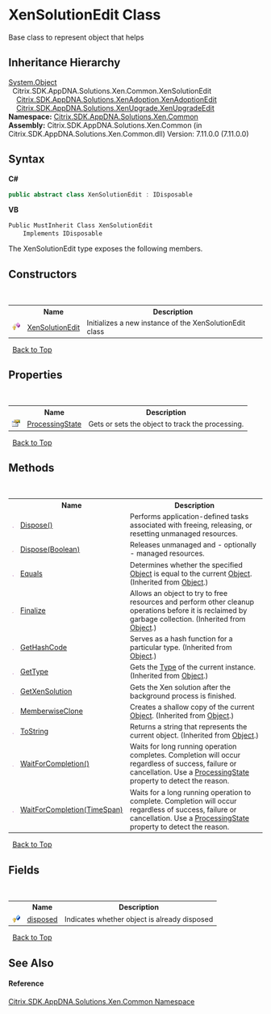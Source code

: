 # XenSolutionEdit Class
 

Base class to represent object that helps


## Inheritance Hierarchy
<a href="http://msdn2.microsoft.com/en-us/library/e5kfa45b" target="_blank">System.Object</a><br />&nbsp;&nbsp;Citrix.SDK.AppDNA.Solutions.Xen.Common.XenSolutionEdit<br />&nbsp;&nbsp;&nbsp;&nbsp;<a href="4d5b8969-28e9-47fa-b836-f66106ef4705">Citrix.SDK.AppDNA.Solutions.XenAdoption.XenAdoptionEdit</a><br />&nbsp;&nbsp;&nbsp;&nbsp;<a href="dd9974ca-498a-3a67-b8a6-b39937f1f374">Citrix.SDK.AppDNA.Solutions.XenUpgrade.XenUpgradeEdit</a><br />
**Namespace:**&nbsp;[Citrix.SDK.AppDNA.Solutions.Xen.Common](013dc694-c357-448d-ed5a-b5c48a7f6852.md)<br />**Assembly:**&nbsp;Citrix.SDK.AppDNA.Solutions.Xen.Common (in Citrix.SDK.AppDNA.Solutions.Xen.Common.dll) Version: 7.11.0.0 (7.11.0.0)

## Syntax

**C#**
```csharp
public abstract class XenSolutionEdit : IDisposable
```

**VB**
```vbnet
Public MustInherit Class XenSolutionEdit
	Implements IDisposable
```

The XenSolutionEdit type exposes the following members.


## Constructors
&nbsp;<table><tr><th></th><th>Name</th><th>Description</th></tr><tr><td>![Protected method](media/protmethod.gif "Protected method")</td><td><a href="d34778eb-8440-c4f1-a989-9d93d881a906">XenSolutionEdit</a></td><td>
Initializes a new instance of the XenSolutionEdit class</td></tr></table>&nbsp;
<a href="#xensolutionedit-class">Back to Top</a>

## Properties
&nbsp;<table><tr><th></th><th>Name</th><th>Description</th></tr><tr><td>![Public property](media/pubproperty.gif "Public property")</td><td><a href="8819d796-2a74-bc67-2d00-1d55fcf211b1">ProcessingState</a></td><td>
Gets or sets the object to track the processing.</td></tr></table>&nbsp;
<a href="#xensolutionedit-class">Back to Top</a>

## Methods
&nbsp;<table><tr><th></th><th>Name</th><th>Description</th></tr><tr><td>![Public method](media/pubmethod.gif "Public method")</td><td><a href="76f706dd-8938-df5e-dc91-1d2f5e915edc">Dispose()</a></td><td>
Performs application-defined tasks associated with freeing, releasing, or resetting unmanaged resources.</td></tr><tr><td>![Protected method](media/protmethod.gif "Protected method")</td><td><a href="7214dc20-5797-460d-c142-d392b10fc22f">Dispose(Boolean)</a></td><td>
Releases unmanaged and - optionally - managed resources.</td></tr><tr><td>![Public method](media/pubmethod.gif "Public method")</td><td><a href="http://msdn2.microsoft.com/en-us/library/bsc2ak47" target="_blank">Equals</a></td><td>
Determines whether the specified <a href="http://msdn2.microsoft.com/en-us/library/e5kfa45b" target="_blank">Object</a> is equal to the current <a href="http://msdn2.microsoft.com/en-us/library/e5kfa45b" target="_blank">Object</a>.
 (Inherited from <a href="http://msdn2.microsoft.com/en-us/library/e5kfa45b" target="_blank">Object</a>.)</td></tr><tr><td>![Protected method](media/protmethod.gif "Protected method")</td><td><a href="http://msdn2.microsoft.com/en-us/library/4k87zsw7" target="_blank">Finalize</a></td><td>
Allows an object to try to free resources and perform other cleanup operations before it is reclaimed by garbage collection.
 (Inherited from <a href="http://msdn2.microsoft.com/en-us/library/e5kfa45b" target="_blank">Object</a>.)</td></tr><tr><td>![Public method](media/pubmethod.gif "Public method")</td><td><a href="http://msdn2.microsoft.com/en-us/library/zdee4b3y" target="_blank">GetHashCode</a></td><td>
Serves as a hash function for a particular type.
 (Inherited from <a href="http://msdn2.microsoft.com/en-us/library/e5kfa45b" target="_blank">Object</a>.)</td></tr><tr><td>![Public method](media/pubmethod.gif "Public method")</td><td><a href="http://msdn2.microsoft.com/en-us/library/dfwy45w9" target="_blank">GetType</a></td><td>
Gets the <a href="http://msdn2.microsoft.com/en-us/library/42892f65" target="_blank">Type</a> of the current instance.
 (Inherited from <a href="http://msdn2.microsoft.com/en-us/library/e5kfa45b" target="_blank">Object</a>.)</td></tr><tr><td>![Public method](media/pubmethod.gif "Public method")</td><td><a href="dd38a4f8-e87e-a752-383b-162f787e8b7c">GetXenSolution</a></td><td>
Gets the Xen solution after the background process is finished.</td></tr><tr><td>![Protected method](media/protmethod.gif "Protected method")</td><td><a href="http://msdn2.microsoft.com/en-us/library/57ctke0a" target="_blank">MemberwiseClone</a></td><td>
Creates a shallow copy of the current <a href="http://msdn2.microsoft.com/en-us/library/e5kfa45b" target="_blank">Object</a>.
 (Inherited from <a href="http://msdn2.microsoft.com/en-us/library/e5kfa45b" target="_blank">Object</a>.)</td></tr><tr><td>![Public method](media/pubmethod.gif "Public method")</td><td><a href="http://msdn2.microsoft.com/en-us/library/7bxwbwt2" target="_blank">ToString</a></td><td>
Returns a string that represents the current object.
 (Inherited from <a href="http://msdn2.microsoft.com/en-us/library/e5kfa45b" target="_blank">Object</a>.)</td></tr><tr><td>![Public method](media/pubmethod.gif "Public method")</td><td><a href="bd52a0bf-f812-aa07-329e-6bac3526aaa2">WaitForCompletion()</a></td><td>
Waits for long running operation completes. Completion will occur regardless of success, failure or cancellation. Use a <a href="8819d796-2a74-bc67-2d00-1d55fcf211b1">ProcessingState</a> property to detect the reason.</td></tr><tr><td>![Public method](media/pubmethod.gif "Public method")</td><td><a href="6eb88b7a-470f-2226-6c75-8d88f51d5c81">WaitForCompletion(TimeSpan)</a></td><td>
Waits for a long running operation to complete. Completion will occur regardless of success, failure or cancellation. Use a <a href="8819d796-2a74-bc67-2d00-1d55fcf211b1">ProcessingState</a> property to detect the reason.</td></tr></table>&nbsp;
<a href="#xensolutionedit-class">Back to Top</a>

## Fields
&nbsp;<table><tr><th></th><th>Name</th><th>Description</th></tr><tr><td>![Protected field](media/protfield.gif "Protected field")</td><td><a href="63f61e49-de11-40e1-47e4-8b49dd2b4f83">disposed</a></td><td>
Indicates whether object is already disposed</td></tr></table>&nbsp;
<a href="#xensolutionedit-class">Back to Top</a>

## See Also


#### Reference
<a href="013dc694-c357-448d-ed5a-b5c48a7f6852">Citrix.SDK.AppDNA.Solutions.Xen.Common Namespace</a><br />